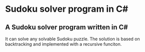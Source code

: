 # Sudoku solver program in C#

## A Sudoku solver program written in C#

It can solve any solvable Sudoku puzzle. The solution is based on backtracking and implemented with a recursive funciton.
